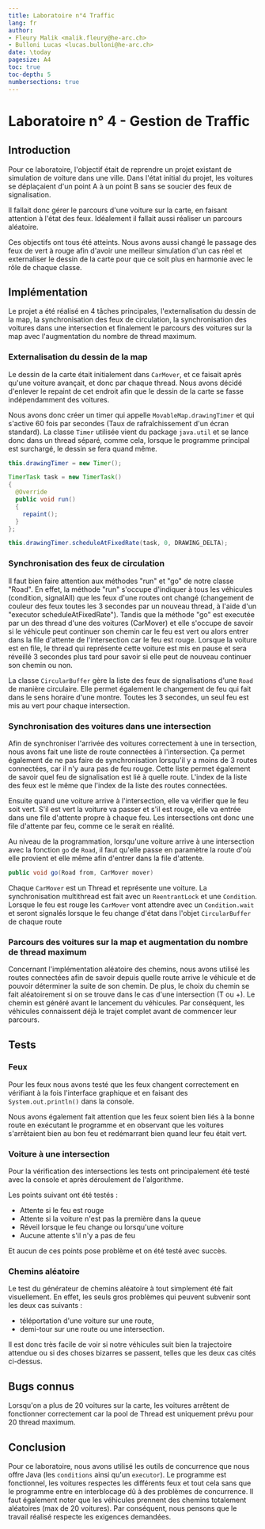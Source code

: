 ```yaml
---
title: Laboratoire n°4 Traffic
lang: fr
author:
- Fleury Malik <malik.fleury@he-arc.ch>
- Bulloni Lucas <lucas.bulloni@he-arc.ch>
date: \today
pagesize: A4
toc: true
toc-depth: 5
numbersections: true
---
```


# Laboratoire n° 4 - Gestion de Traffic

## Introduction

Pour ce laboratoire, l'objectif était de reprendre un projet existant de simulation de voiture dans une ville. Dans l'état initial du projet, les voitures se déplaçaient d'un point A à un point B sans se soucier des feux de signalisation.

Il fallait donc gérer le parcours d'une voiture sur la carte, en faisant attention à l'état des feux. Idéalement il fallait aussi réaliser un parcours aléatoire.

Ces objectifs ont tous été atteints. Nous avons aussi changé le passage des feux de vert à rouge afin d'avoir une meilleur simulation d'un cas réel et externaliser le dessin de la carte pour que ce soit plus en harmonie avec le rôle de chaque classe.

## Implémentation

Le projet a été réalisé en 4 tâches principales, l'externalisation du dessin de la map, la synchronisation des feux de circulation, la synchronisation des voitures dans une intersection et finalement le parcours des voitures sur la map avec l'augmentation du nombre de thread maximum.

### Externalisation du dessin de la map

Le dessin de la carte était initialement dans `CarMover`, et ce faisait après qu'une voiture avançait, et donc par chaque thread. Nous avons décidé d'enlever le repaint de cet endroit afin que le dessin de la carte se fasse indépendamment des voitures.

Nous avons donc créer un timer qui appelle `MovableMap.drawingTimer` et qui s'active 60 fois par secondes (Taux de rafraîchissement d'un écran standard). La classe `Timer` utilisée vient du package `java.util` et se lance donc dans un thread séparé, comme cela, lorsque le programme principal est surchargé, le dessin se fera quand même.

```java
this.drawingTimer = new Timer();

TimerTask task = new TimerTask()
{
  @Override
  public void run()
  {
    repaint();
  }
};

this.drawingTimer.scheduleAtFixedRate(task, 0, DRAWING_DELTA);
```

### Synchronisation des feux de circulation


Il faut bien faire attention aux méthodes "run" et "go" de notre classe "Road". En effet, la méthode "run" s'occupe d'indiquer à tous les véhicules (condition, signalAll) que les feux d'une routes ont changé (changement de couleur des feux toutes les 3 secondes par un nouveau thread, à l'aide d'un "executor scheduleAtFixedRate"). Tandis que la méthode "go" est executée par un des thread d'une des voitures (CarMover) et elle s'occupe de savoir si le véhicule peut continuer son chemin car le feu est vert ou alors entrer dans la file d'attente de l'intersection car le feu est rouge. Lorsque la voiture est en file, le thread qui représente cette voiture est mis en pause et sera réveillé 3 secondes plus tard pour savoir si elle peut de nouveau continuer son chemin ou non.

La classe `CircularBuffer` gère la liste des feux de signalisations d'une `Road` de manière circulaire. Elle permet également le changement de feu qui fait dans le sens horaire d'une montre. Toutes les 3 secondes, un seul feu est mis au vert pour chaque intersection.

### Synchronisation des voitures dans une intersection

Afin de synchroniser l'arrivée des voitures correctement à une in tersection, nous avons fait une liste de route connectées à l'intersection. Ça permet également de ne pas faire de synchronisation lorsqu'il y a moins de 3 routes connectées, car il n'y aura pas de feu rouge. Cette liste permet également de savoir quel feu de signalisation est lié à quelle route. L'index de la liste des feux est le même que l'index de la liste des routes connectées.

Ensuite quand une voiture arrive à l'intersection, elle va vérifier que le feu soit vert. S'il est vert la voiture va passer et s'il est rouge, elle va entrée dans une file d'attente propre à chaque feu. Les intersections ont donc une file d'attente par feu, comme ce le serait en réalité.


Au niveau de la programmation, lorsqu'une voiture arrive à une intersection avec la fonction `go` de `Road`, il faut qu'elle passe en paramètre la route d'où elle provient et elle même afin d'entrer dans la file d'attente.

```java
public void go(Road from, CarMover mover)
```

Chaque `CarMover` est un Thread et représente une voiture. La synchronisation multithread est fait avec un `ReentrantLock` et une `Condition`. Lorsque le feu est rouge les `CarMover` vont attendre avec un `Condition.wait` et seront signalés lorsque le feu change d'état dans l'objet `CircularBuffer` de chaque route


### Parcours des voitures sur la map et augmentation du nombre de thread maximum

Concernant l'implémentation aléatoire des chemins, nous avons utilisé les routes connectées afin de savoir depuis quelle route arrive le véhicule et de pouvoir déterminer la suite de son chemin. De plus, le choix du chemin se fait aléatoirement si on se trouve dans le cas d'une intersection (T ou +). Le chemin est généré avant le lancement du véhicules. Par conséquent, les véhicules connaissent déjà le trajet complet avant de commencer leur parcours.

## Tests

### Feux

Pour les feux nous avons testé que les feux changent correctement en vérifiant à la fois l'interface graphique et en faisant des `System.out.println()` dans la console.

Nous avons également fait attention que les feux soient bien liés à la bonne route en exécutant le programme et en observant que les voitures s'arrêtaient bien au bon feu et redémarrant bien quand leur feu était vert.

### Voiture à une intersection

Pour la vérification des intersections les tests ont principalement été testé avec la console et après déroulement de l'algorithme.

Les points suivant ont été testés :

- Attente si le feu est rouge
- Attente si la voiture n'est pas la première dans la queue
- Réveil lorsque le feu change ou lorsqu'une voiture
- Aucune attente s'il n'y a pas de feu

Et aucun de ces points pose problème et on été testé avec succès.

### Chemins aléatoire

Le test du générateur de chemins aléatoire à tout simplement été fait visuellement. En effet, les seuls gros problèmes qui peuvent subvenir sont les deux cas suivants :

- téléportation d'une voiture sur une route,
- demi-tour sur une route ou une intersection.

Il est donc très facile de voir si notre véhicules suit bien la trajectoire attendue ou si des choses bizarres se passent, telles que les deux cas cités ci-dessus.

## Bugs connus

Lorsqu'on a plus de 20 voitures sur la carte, les voitures arrêtent de fonctionner correctement car la pool de Thread est uniquement prévu pour 20 thread maximum.

## Conclusion

Pour ce laboratoire, nous avons utilisé les outils de concurrence que nous offre Java (les `conditions` ainsi qu'un `executor`). Le programme est fonctionnel, les voitures respectes les différents feux et tout cela sans que le programme entre en interblocage dû à des problèmes de concurrence. Il faut également noter que les véhicules prennent des chemins totalement aléatoires (max de 20 voitures). Par conséquent, nous pensons que le travail réalisé respecte les exigences demandées.
